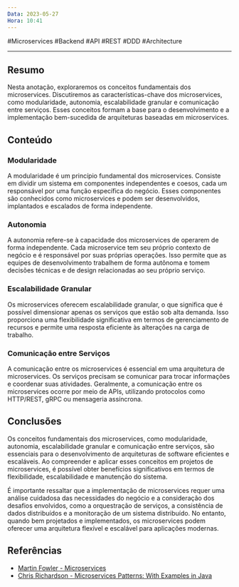 ```yaml
---
Data: 2023-05-27
Hora: 10:41
---
```

#Microservices #Backend #API #REST #DDD #Architecture 

---

## Resumo

Nesta anotação, exploraremos os conceitos fundamentais dos microservices. Discutiremos as características-chave dos microservices, como modularidade, autonomia, escalabilidade granular e comunicação entre serviços. Esses conceitos formam a base para o desenvolvimento e a implementação bem-sucedida de arquiteturas baseadas em microservices.

## Conteúdo

### Modularidade

A modularidade é um princípio fundamental dos microservices. Consiste em dividir um sistema em componentes independentes e coesos, cada um responsável por uma função específica do negócio. Esses componentes são conhecidos como microservices e podem ser desenvolvidos, implantados e escalados de forma independente.

### Autonomia

A autonomia refere-se à capacidade dos microservices de operarem de forma independente. Cada microservice tem seu próprio contexto de negócio e é responsável por suas próprias operações. Isso permite que as equipes de desenvolvimento trabalhem de forma autônoma e tomem decisões técnicas e de design relacionadas ao seu próprio serviço.

### Escalabilidade Granular

Os microservices oferecem escalabilidade granular, o que significa que é possível dimensionar apenas os serviços que estão sob alta demanda. Isso proporciona uma flexibilidade significativa em termos de gerenciamento de recursos e permite uma resposta eficiente às alterações na carga de trabalho.

### Comunicação entre Serviços

A comunicação entre os microservices é essencial em uma arquitetura de microservices. Os serviços precisam se comunicar para trocar informações e coordenar suas atividades. Geralmente, a comunicação entre os microservices ocorre por meio de APIs, utilizando protocolos como HTTP/REST, gRPC ou mensageria assíncrona.

## Conclusões

Os conceitos fundamentais dos microservices, como modularidade, autonomia, escalabilidade granular e comunicação entre serviços, são essenciais para o desenvolvimento de arquiteturas de software eficientes e escaláveis. Ao compreender e aplicar esses conceitos em projetos de microservices, é possível obter benefícios significativos em termos de flexibilidade, escalabilidade e manutenção do sistema.

É importante ressaltar que a implementação de microservices requer uma análise cuidadosa das necessidades do negócio e a consideração dos desafios envolvidos, como a orquestração de serviços, a consistência de dados distribuídos e a monitoração de um sistema distribuído. No entanto, quando bem projetados e implementados, os microservices podem oferecer uma arquitetura flexível e escalável para aplicações modernas.

## Referências

- [Martin Fowler - Microservices](https://martinfowler.com/articles/microservices.html)
- [Chris Richardson - Microservices Patterns: With Examples in Java](https://www.manning.com/books/microservices-patterns)